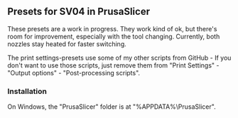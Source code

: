 ## Presets for SV04 in PrusaSlicer

These presets are a work in progress. They work kind of ok, but there's room for improvement, especially with the tool changing. Currently, both nozzles stay heated for faster switching.

The print settings-presets use some of my other scripts from GitHub - If you don't want to use those scripts, just remove them from "Print Settings" - "Output options" - "Post-processing scripts".

### Installation

On Windows, the "PrusaSlicer" folder is at "%APPDATA%\PrusaSlicer".
